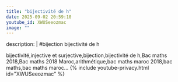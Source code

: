```yaml
---
title: "bijectivité de h"
date: 2025-09-02 20:59:10 
youtube_id: XWUSeeozmac
image: ""
---
```

description: |
  #bijection
  bijectivité de h
  
  
  bijectivité,injective et surjective,bijection,bijectivité de h,Bac maths 2018,Bac maths 2018 Maroc,arithmétique,bac maths maroc 2018,bac maths,bac maths maroc...
{% include youtube-privacy.html id="XWUSeeozmac" %}
